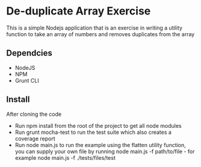 # De-duplicate Array Exercise

This is a simple Nodejs application that is an exercise in writing a utility function to take an array of numbers and removes duplicates from the array

## Dependcies

* NodeJS
* NPM
* Grunt CLI

## Install

After cloning the code

* Run npm install from the root of the project to get all node modules
* Run grunt mocha-test to run the test suite which also creates a coverage report
* Run node main.js to run the example using the flatten utility function, you can supply your own file by running node main.js -f path/to/file - for example node main.js -f ./tests/files/test

